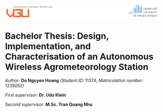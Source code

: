 ![](https://github.com/Dreamy-Z3r0/VGUThesis-AutonomousWirelessAgrometeorologyStation/blob/main/Logos.PNG)

# Bachelor Thesis: Design, Implementation, and Characterisation of an Autonomous Wireless Agrometeorology Station

*Author:* **Do Nguyen Hoang** (*Student ID:* 11374; *Matriculation number:* 1235052)

*First supervisor:* **Dr. Udo Klein**

*Second supervisor:* **M.Sc. Tran Quang Nhu**
